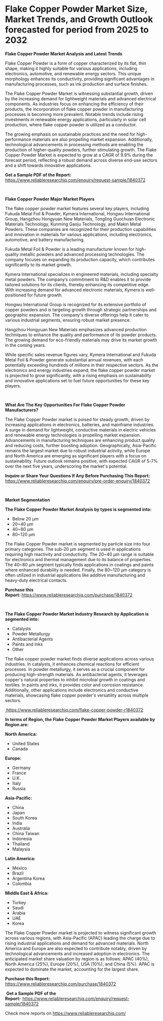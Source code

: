 <p><h1>Flake Copper Powder Market Size, Market Trends, and Growth Outlook forecasted for period from 2025 to 2032</h1></p><p><strong>Flake Copper Powder Market Analysis and Latest Trends</strong></p>
<p><p>Flake Copper Powder is a form of copper characterized by its flat, thin shape, making it highly suitable for various applications, including electronics, automotive, and renewable energy sectors. This unique morphology enhances its conductivity, providing significant advantages in manufacturing processes, such as ink production and surface finishes.</p><p>The Flake Copper Powder Market is witnessing substantial growth, driven by the increasing demand for lightweight materials and advanced electrical components. As industries focus on enhancing the efficiency of their products, the incorporation of flake copper powder in manufacturing processes is becoming more prevalent. Notable trends include rising investments in renewable energy applications, particularly in solar cell production, where flake copper powder is utilized as a conductor.</p><p>The growing emphasis on sustainable practices and the need for high-performance materials are also propelling market expansion. Additionally, technological advancements in processing methods are enabling the production of higher-quality powders, further stimulating growth. The Flake Copper Powder Market is expected to grow at a CAGR of 9.9% during the forecast period, reflecting a robust demand across diverse end-use sectors and a shift towards innovative applications.</p></p>
<p><strong>Get a Sample PDF of the Report:&nbsp;</strong> <a href="https://www.reliableresearchiq.com/enquiry/request-sample/1840372?utm_campaign=2469&utm_medium=2&utm_source=Github&utm_content=ia&utm_term=01042025&utm_id=flake-copper-powder">https://www.reliableresearchiq.com/enquiry/request-sample/1840372</a></p>
<p>&nbsp;</p>
<p><strong>Flake Copper Powder Major Market Players</strong></p>
<p><p>The flake copper powder market features several key players, including Fukuda Metal Foil & Powder, Kymera International, Hongwu International Group, Hangzhou Hongyuan New Materials, Tongling Guochuan Electronic Materials Technology, Kunming Gaoju Technology, and Makin Metal Powders. These companies are recognized for their production capabilities and innovation in materials for various applications, including electronics, automotive, and battery manufacturing.</p><p>Fukuda Metal Foil & Powder is a leading manufacturer known for high-quality metallic powders and advanced processing technologies. The company focuses on expanding its production capacity, which contributes significantly to its market growth. </p><p>Kymera International specializes in engineered materials, including specialty metal powders. The company’s commitment to R&D enables it to provide tailored solutions for its clients, thereby enhancing its competitive edge. With increasing demand for advanced electronic materials, Kymera is well-positioned for future growth.</p><p>Hongwu International Group is recognized for its extensive portfolio of copper powders and is targeting growth through strategic partnerships and geographic expansion. The company's diverse offerings help it cater to various industrial segments, ensuring robust market presence.</p><p>Hangzhou Hongyuan New Materials emphasizes advanced production techniques to enhance the quality and performance of its powder products. The growing demand for eco-friendly materials may drive its market growth in the coming years.</p><p>While specific sales revenue figures vary, Kymera International and Fukuda Metal Foil & Powder generate substantial annual revenues, with each potentially exceeding hundreds of millions in their respective sectors. As the electronics and energy industries expand, the flake copper powder market is projected to grow significantly, with a rising emphasis on sustainability and innovative applications set to fuel future opportunities for these key players.</p></p>
<p>&nbsp;</p>
<p><strong>What Are The Key Opportunities For Flake Copper Powder Manufacturers?</strong></p>
<p><p>The Flake Copper Powder market is poised for steady growth, driven by increasing applications in electronics, batteries, and mainframe industries. A surge in demand for lightweight, conductive materials in electric vehicles and renewable energy technologies is propelling market expansion. Advancements in manufacturing techniques are enhancing product quality and reducing costs, further boosting adoption. Geographically, Asia-Pacific remains the largest market due to robust industrial activity, while Europe and North America are emerging as significant players with a focus on sustainability. Future outlook remains positive, with expected CAGR of 5-7% over the next five years, underscoring the market's potential.</p></p>
<p><strong>Inquire or Share Your Questions If Any Before Purchasing This Report:</strong> <a href="https://www.reliableresearchiq.com/enquiry/pre-order-enquiry/1840372?utm_campaign=2469&utm_medium=2&utm_source=Github&utm_content=ia&utm_term=01042025&utm_id=flake-copper-powder">https://www.reliableresearchiq.com/enquiry/pre-order-enquiry/1840372</a></p>
<p>&nbsp;</p>
<p><strong>Market Segmentation</strong></p>
<p><strong>The Flake Copper Powder Market Analysis by types is segmented into:</strong></p>
<p><ul><li>Below 20 μm</li><li>20~40 μm</li><li>40~80 μm</li><li>80~120 μm</li></ul></p>
<p><p>The Flake Copper Powder market is segmented by particle size into four primary categories. The sub-20 μm segment is used in applications requiring high reactivity and conductivity. The 20~40 μm range is suitable for electronics and thermal management due to its balance of properties. The 40~80 μm segment typically finds applications in coatings and paints where enhanced durability is needed. Finally, the 80~120 μm category is often utilized in industrial applications like additive manufacturing and heavy-duty electrical contacts.</p></p>
<p><strong>Purchase this Report:&nbsp;</strong><a href="https://www.reliableresearchiq.com/purchase/1840372?utm_campaign=2469&utm_medium=2&utm_source=Github&utm_content=ia&utm_term=01042025&utm_id=flake-copper-powder">https://www.reliableresearchiq.com/purchase/1840372</a></p>
<p>&nbsp;</p>
<p><strong>The Flake Copper Powder Market Industry Research by Application is segmented into:</strong></p>
<p><ul><li>Catalysts</li><li>Powder Metallurgy</li><li>Antibacterial Agents</li><li>Paints and Inks</li><li>Other</li></ul></p>
<p><p>The flake copper powder market finds diverse applications across various industries. In catalysts, it enhances chemical reactions for efficient processes. In powder metallurgy, it serves as a crucial component for producing high-strength materials. As antibacterial agents, it leverages copper's natural properties to inhibit microbial growth in coatings and textiles. In paints and inks, it provides color and corrosion resistance. Additionally, other applications include electronics and conductive materials, showcasing flake copper powder's versatility across multiple sectors.</p></p>
<p><a href="https://www.reliableresearchiq.com/flake-copper-powder-r1840372?utm_campaign=2469&utm_medium=2&utm_source=Github&utm_content=ia&utm_term=01042025&utm_id=flake-copper-powder">&nbsp;https://www.reliableresearchiq.com/flake-copper-powder-r1840372</a></p>
<p><strong>In terms of Region, the Flake Copper Powder Market Players available by Region are:</strong></p>
<p>
    <p> <strong> North America: </strong>
        <ul>
            <li>United States</li>
            <li>Canada</li>
        </ul>
        </p> 
    <p> <strong> Europe: </strong>
        <ul>
            <li>Germany</li>
            <li>France</li>
            <li>U.K.</li>
            <li>Italy</li>
            <li>Russia</li>
        </ul>
        </p> 
    <p> <strong> Asia-Pacific: </strong>
        <ul>
            <li>China</li>
            <li>Japan</li>
            <li>South Korea</li>
            <li>India</li>
            <li>Australia</li>
            <li>China Taiwan</li>
            <li>Indonesia</li>
            <li>Thailand</li>
            <li>Malaysia</li>
        </ul>
        </p> 
    <p> <strong> Latin America: </strong>
        <ul>
            <li>Mexico</li>
            <li>Brazil</li>
            <li>Argentina Korea</li>
            <li>Colombia</li>
        </ul>
        </p> 
    <p> <strong> Middle East & Africa: </strong>
        <ul>
            <li>Turkey</li>
            <li>Saudi</li>
            <li>Arabia</li>
            <li>UAE</li>
            <li>Korea</li>
        </ul>
    </p>
    </p>
<p><p>The Flake Copper Powder market is projected to witness significant growth across various regions, with Asia-Pacific (APAC) leading the charge due to rising industrial applications and demand for advanced materials. North America and Europe are also expected to contribute notably, driven by technological advancements and increased adoption in electronics. The anticipated market share valuation by region is as follows: APAC (40%), North America (25%), Europe (20%), USA (10%), and China (5%). APAC is expected to dominate the market, accounting for the largest share.</p></p>
<p><strong>Purchase this Report: </strong><a href="https://www.reliableresearchiq.com/purchase/1840372?utm_campaign=2469&utm_medium=2&utm_source=Github&utm_content=ia&utm_term=01042025&utm_id=flake-copper-powder">https://www.reliableresearchiq.com/purchase/1840372</a></p>
<p>&nbsp;<strong>Get a Sample PDF of the Report:&nbsp;&nbsp;</strong><a href="https://www.reliableresearchiq.com/enquiry/request-sample/1840372?utm_campaign=2469&utm_medium=2&utm_source=Github&utm_content=ia&utm_term=01042025&utm_id=flake-copper-powder">https://www.reliableresearchiq.com/enquiry/request-sample/1840372</a></p>
<p><strong></strong></p>
<p>Check more reports on <a href="https://www.reliableresearchiq.com/?utm_campaign=2469&utm_medium=2&utm_source=Github&utm_content=ia&utm_term=01042025&utm_id=flake-copper-powder">https://www.reliableresearchiq.com/</a></p>